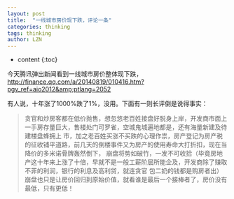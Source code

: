 ```yaml
---
layout: post
title:  "一线城市房价现下跌，评论一条" 
categories: thinking
tags: thinking
author: LZN
---
```


* content
{:toc}

今天腾讯弹出新闻看到一线城市房价整体现下跌，http://finance.qq.com/a/20140819/010416.htm?pgv_ref=aio2012&amp;ptlang=2052

有人说，十年涨了1000%跌了1%，没用。下面有一则长评倒是说得事实：
<blockquote>贪官和炒房客都在低价抛售，想忽悠老百姓接盘好脱身上岸，开发商市面上一手房存量巨大，售楼处门可罗雀，空城鬼城遍地都是，还有海量新建及待建楼盘蜂拥上 市，加之老百姓买涨不买跌的心理作祟，房产登记为房产税的征收铺平道路，前几天的倒楼事件又为房产的使用寿命大打折扣，现在当降价的多米诺骨牌轰然倒下， 崩盘将势如破竹，一发不可收拾（毕竟房地产这十年来上涨了十倍，早就不是一般工薪阶层所能企及，开发商除了赚取不菲的利润，银行的利息及高利贷，就连贪官 包二奶的钱都是购房者出）崩盘也只是让房价回归到原始价值，就看谁是最后一个接棒者了，房价没有最低，只有更低！</blockquote>
